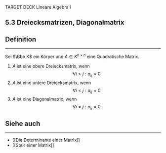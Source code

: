 TARGET DECK
Lineare Algebra I

5.3 Dreiecksmatrizen, Diagonalmatrix
--
## Definition
***
Sei $\Bbb K$ ein Körper und $A\in K^{n\times n}$ eine Quadratische Matrix.
1. $A$ ist eine obere Dreiecksmatrix, wenn $$\forall i>j: a_{ij}=0$$
2. $A$ ist eine untere Dreiecksmatrix, wenn $$\forall i<j:a_{ij}=0$$
3. $A$ ist eine Diagonalmatrix, wenn $$\forall i\not=j: a_{ij}=0$$
## Siehe auch
***
* [[Die Determinante einer Matrix]]
* [[Spur einer Matrix]]
<!--ID: 1711978844799-->
